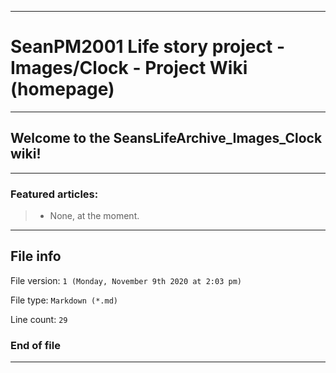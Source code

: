 
***

# SeanPM2001 Life story project - Images/Clock - Project Wiki (homepage)

***

## Welcome to the SeansLifeArchive_Images_Clock wiki!

***

### Featured articles:

> * None, at the moment.

***

## File info

File version: `1 (Monday, November 9th 2020 at 2:03 pm)`

File type: `Markdown (*.md)`

Line count: `29`

### End of file

***
